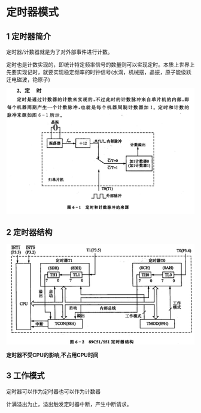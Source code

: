 # 定时器模式

## 1 定时器简介

定时器/计数器就是为了对外部事件进行计数。

定时也是计数实现的，即统计特定频率信号的数量则可以实现定时。本质上世界上先要实现记时，就要实现稳定频率的时钟信号(水滴，机械摆，晶振，原子能级跃迁电磁波，铯原子)

![alt text](image.png)

## 2 定时器结构

![alt text](image-1.png)

**定时器不受CPU的影响,不占用CPU时间**

## 3 工作模式

定时器可以作为定时器也可以作为计数器

计满溢出为止，溢出触发定时器中断，产生中断请求。

